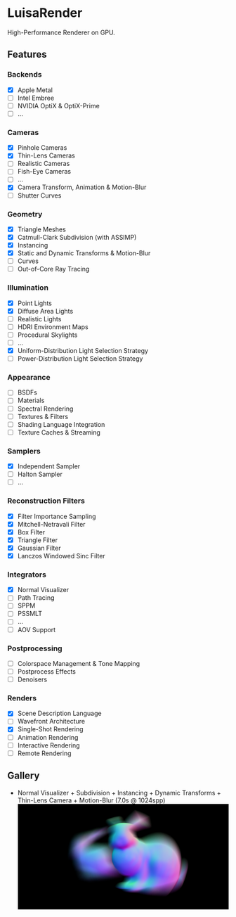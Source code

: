 # LuisaRender
High-Performance Renderer on GPU.

## Features

### Backends
- [x] Apple Metal
- [ ] Intel Embree
- [ ] NVIDIA OptiX & OptiX-Prime
- [ ] ...

### Cameras
- [x] Pinhole Cameras
- [x] Thin-Lens Cameras
- [ ] Realistic Cameras
- [ ] Fish-Eye Cameras
- [ ] ...
- [x] Camera Transform, Animation & Motion-Blur
- [ ] Shutter Curves

### Geometry
- [x] Triangle Meshes
- [x] Catmull-Clark Subdivision (with ASSIMP)
- [x] Instancing
- [x] Static and Dynamic Transforms & Motion-Blur
- [ ] Curves
- [ ] Out-of-Core Ray Tracing

### Illumination
- [x] Point Lights
- [x] Diffuse Area Lights
- [ ] Realistic Lights
- [ ] HDRI Environment Maps
- [ ] Procedural Skylights
- [ ] ...
- [x] Uniform-Distribution Light Selection Strategy
- [ ] Power-Distribution Light Selection Strategy

### Appearance
- [ ] BSDFs
- [ ] Materials
- [ ] Spectral Rendering
- [ ] Textures & Filters
- [ ] Shading Language Integration
- [ ] Texture Caches & Streaming

### Samplers
- [x] Independent Sampler
- [ ] Halton Sampler
- [ ] ...

### Reconstruction Filters
- [x] Filter Importance Sampling
- [x] Mitchell-Netravali Filter
- [x] Box Filter
- [x] Triangle Filter
- [x] Gaussian Filter
- [x] Lanczos Windowed Sinc Filter 

### Integrators
- [x] Normal Visualizer
- [ ] Path Tracing
- [ ] SPPM
- [ ] PSSMLT
- [ ] ...
- [ ] AOV Support

### Postprocessing
- [ ] Colorspace Management & Tone Mapping
- [ ] Postprocess Effects
- [ ] Denoisers

### Renders
- [x] Scene Description Language
- [ ] Wavefront Architecture
- [x] Single-Shot Rendering
- [ ] Animation Rendering
- [ ] Interactive Rendering
- [ ] Remote Rendering

## Gallery

- Normal Visualizer + Subdivision + Instancing + Dynamic Transforms + Thin-Lens Camera + Motion-Blur (7.0s @ 1024spp)
![](gallery/bunny-motion-blur-normal.png)